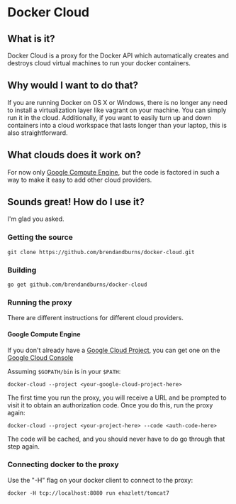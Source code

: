 Docker Cloud
============

What is it?
------------
Docker Cloud is a proxy for the Docker API which automatically creates and destroys cloud virtual machines to run
your docker containers.

Why would I want to do that?
------------
If you are running Docker on OS X or Windows, there is no longer any need to install a virtualization layer like
vagrant on your machine.  You can simply run it in the cloud.  Additionally, if you want to easily turn up and
down containers into a cloud workspace that lasts longer than your laptop, this is also straightforward.

What clouds does it work on?
------------
For now only [Google Compute Engine](https://cloud.google.com/products/compute-engine), but the code
is factored in such a way to make it easy to add other cloud providers.

Sounds great!  How do I use it?
------------
I'm glad you asked.
### Getting the source ###
```
git clone https://github.com/brendandburns/docker-cloud.git
```

### Building ###
```
go get github.com/brendandburns/docker-cloud
```

### Running the proxy ###
There are different instructions for different cloud providers.

#### Google Compute Engine ####
If you don't already have a [Google Cloud Project](http://cloud.google.com), you can get one on the [Google Cloud Console](http://cloud.google.com/console)

Assuming `$GOPATH/bin` is in your `$PATH`:
```
docker-cloud --project <your-google-cloud-project-here>
```

The first time you run the proxy, you will receive a URL and be prompted to visit it to obtain an
authorization code.  Once you do this, run the proxy again:

```
docker-cloud --project <your-project-here> --code <auth-code-here>
```

The code will be cached, and you should never have to do go through that step again.

### Connecting docker to the proxy ###
Use the "-H" flag on your docker client to connect to the proxy:
```
docker -H tcp://localhost:8080 run ehazlett/tomcat7
```


